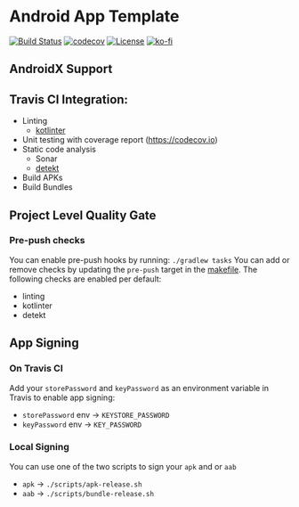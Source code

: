 # Android App Template

[![Build Status](https://travis-ci.com/curious-coding/android-app.svg?branch=master)](https://travis-ci.com/curious-coding/android-app)
[![codecov](https://codecov.io/gh/curious-coding/android-app/branch/master/graph/badge.svg)](https://codecov.io/gh/curious-coding/android-app)
[![License](https://img.shields.io/dub/l/vibe-d.svg)](https://github.com/curious-coding/android-app/blob/master/LICENSE)
[![ko-fi](https://img.shields.io/badge/donate%20on-Ko--fi-blue.svg)](https://ko-fi.com/U7U4L9F5)

## AndroidX Support

## Travis CI Integration:
- Linting
    - [kotlinter](https://github.com/jeremymailen/kotlinter-gradle)
- Unit testing with coverage report (https://codecov.io)
- Static code analysis
    - Sonar
    - [detekt](https://github.com/arturbosch/detekt)
- Build APKs
- Build Bundles

## Project Level Quality Gate

### Pre-push checks
You can enable pre-push hooks by running: `./gradlew tasks` 
You can add or remove checks by updating the `pre-push` target in the [makefile](Makefile). The following checks are enabled per default:
- linting
- kotlinter
- detekt

## App Signing

### On Travis CI
Add your `storePassword` and `keyPassword` as an environment variable in Travis to enable app signing:
- `storePassword` env -> `KEYSTORE_PASSWORD`
- `keyPassword` env -> `KEY_PASSWORD`

### Local Signing
You can use one of the two scripts to sign your `apk` and or `aab`
- `apk` -> `./scripts/apk-release.sh`
- `aab` -> `./scripts/bundle-release.sh`